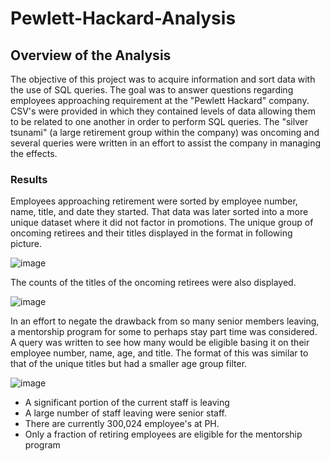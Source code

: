 # Pewlett-Hackard-Analysis

## Overview of the Analysis 

The objective of this project was to acquire information and sort data with the use of SQL queries. The goal was to answer questions regarding employees approaching requirement at the "Pewlett Hackard" company. CSV's were provided in which they contained levels of data allowing them to be related to one another in order to perform SQL queries. The "silver tsunami" (a large retirement group within the company) was oncoming and several queries were written in an effort to assist the company in managing the effects.


### Results 

Employees approaching retirement were sorted by employee number, name, title, and date they started. That data was later sorted into a more unique dataset where it did not factor in promotions. The unique group of oncoming retirees and their titles displayed in the format in following picture.

![image](https://user-images.githubusercontent.com/85713568/137259715-0ba43016-b3fe-41ba-a335-89d3f2b197f7.png)

The counts of the titles of the oncoming retirees were also displayed.

![image](https://user-images.githubusercontent.com/85713568/137259763-f2261d35-6391-4549-baae-430d658d5c79.png)

In an effort to negate the drawback from so many senior members leaving, a mentorship program for some to perhaps stay part time was considered. A query was written to see how many would be eligible basing it on their employee number, name, age, and title. The format of this was similar to that of the unique titles but had a smaller age group filter.

![image](https://user-images.githubusercontent.com/85713568/137259827-e92306f1-950e-4d32-9edc-ffc213118f83.png)


* A significant portion of the current staff is leaving
* A large number of staff leaving were senior staff.
* There are currently 300,024 employee's at PH.
* Only a fraction of retiring employees are eligible for the mentorship program
